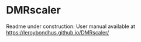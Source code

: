 # DMRscaler
Readme under construction:
User manual available at https://leroybondhus.github.io/DMRscaler/
